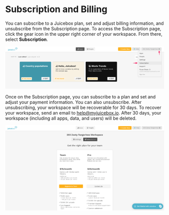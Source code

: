 # Subscription and Billing

You can subscribe to a Juicebox plan, set and adjust billing information, and unsubscribe from the Subscription page.  To access the Subscription page, click the gear icon in the upper right corner of your workspace. From there, select **Subscription**.

![Accessing the workspace Subscription page](<../.gitbook/assets/image (360).png>)

Once on the Subscription page, you can subscribe to a plan and set and adjust your payment information. You can also unsubscribe. After unsubscribing, your workspace will be recoverable for 30 days. To recover your workspace, send an email to help@myjuicebox.io. After 30 days, your workspace (including all apps, data, and users) will be deleted. &#x20;

![The workspace Subscription page](<../.gitbook/assets/image (320).png>)

